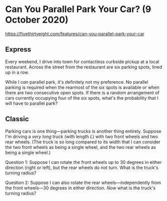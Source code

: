 # Can You Parallel Park Your Car? (9 October 2020)

https://fivethirtyeight.com/features/can-you-parallel-park-your-car

## Express

Every weekend, I drive into town for contactless curbside pickup at a local restaurant.
Across the street from the restaurant are six parking spots, lined up in a row.

While I *can* parallel park, it's definitely not my preference.
No parallel parking is required when the rearmost of the six spots is available or when there are two consecutive open spots.
If there is a random arrangement of cars currently occupying four of the six spots, what's the probability that I will have to parallel park?

## Classic

Parking cars is one thing—parking trucks is another thing entirely.
Suppose I'm driving a *very long* truck (with length *L*) with two front wheels and two rear wheels.
(The truck is so long compared to its width that I can consider the two front wheels as being a single wheel, and the two rear wheels as being a single wheel.)

Question 1: Suppose I can rotate the front wheels up to 30 degrees in either direction (right or left), but the rear wheels do not turn.
What is the truck's turning radius?

Question 2: Suppose I can also rotate the rear wheels—independently from the front wheels—30 degrees in either direction.
*Now* what is the truck's turning radius?

